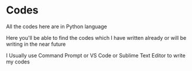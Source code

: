 # Codes
All the codes here are in Python language 

Here you'll be able to find the codes which I have written already or will be writing in the near future

I Usually use Command Prompt or VS Code or Sublime Text Editor to write my codes 

